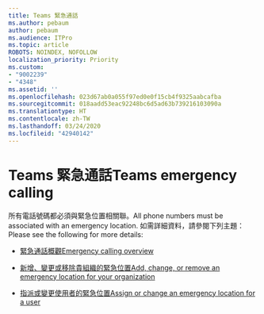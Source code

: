 ```yaml
---
title: Teams 緊急通話
ms.author: pebaum
author: pebaum
ms.audience: ITPro
ms.topic: article
ROBOTS: NOINDEX, NOFOLLOW
localization_priority: Priority
ms.custom:
- "9002239"
- "4348"
ms.assetid: ''
ms.openlocfilehash: 023d67ab0a055f97ed0e0f15cb4f9325aabcafba
ms.sourcegitcommit: 018aadd53eac92248bc6d5ad63b739216103090a
ms.translationtype: HT
ms.contentlocale: zh-TW
ms.lasthandoff: 03/24/2020
ms.locfileid: "42940142"
---
```

# <a name="teams-emergency-calling"></a><span data-ttu-id="d52ea-102">Teams 緊急通話</span><span class="sxs-lookup"><span data-stu-id="d52ea-102">Teams emergency calling</span></span>

<span data-ttu-id="d52ea-103">所有電話號碼都必須與緊急位置相關聯。</span><span class="sxs-lookup"><span data-stu-id="d52ea-103">All phone numbers must be associated with an emergency location.</span></span> <span data-ttu-id="d52ea-104">如需詳細資料，請參閱下列主題：</span><span class="sxs-lookup"><span data-stu-id="d52ea-104">Please see the following for more details:</span></span>

- [<span data-ttu-id="d52ea-105">緊急通話概觀</span><span class="sxs-lookup"><span data-stu-id="d52ea-105">Emergency calling overview</span></span>](https://docs.microsoft.com/MicrosoftTeams/what-are-emergency-locations-addresses-and-call-routing)

- [<span data-ttu-id="d52ea-106">新增、變更或移除貴組織的緊急位置</span><span class="sxs-lookup"><span data-stu-id="d52ea-106">Add, change, or remove an emergency location for your organization</span></span>](https://docs.microsoft.com/MicrosoftTeams/add-change-remove-emergency-location-organization)

- [<span data-ttu-id="d52ea-107">指派或變更使用者的緊急位置</span><span class="sxs-lookup"><span data-stu-id="d52ea-107">Assign or change an emergency location for a user</span></span>](https://docs.microsoft.com/MicrosoftTeams/assign-change-emergency-location-user)
